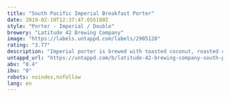 ```yaml
---
title: "South Pacific Imperial Breakfast Porter"
date: 2019-02-10T12:37:47.655180Z
style: "Porter - Imperial / Double"
brewery: "Latitude 42 Brewing Company"
image: "https://labels.untappd.com/labels/2905120"
rating: "3.77"
description: "Imperial porter is brewed with toasted coconut, roasted cacao nibs and Ron's cold pressed coffee for the morning kick."
untappd_url: "https://untappd.com/b/latitude-42-brewing-company-south-pacific-imperial-breakfast-pprter/2905120"
abv: "8.4"
ibu: "0"
robots: noindex,nofollow
lang: en
---
```


